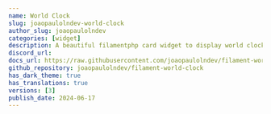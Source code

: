 ```yaml
---
name: World Clock
slug: joaopaulolndev-world-clock
author_slug: joaopaulolndev
categories: [widget]
description: A beautiful filamentphp card widget to display world clocks by timezone.
discord_url: 
docs_url: https://raw.githubusercontent.com/joaopaulolndev/filament-world-clock/main/README.md
github_repository: joaopaulolndev/filament-world-clock
has_dark_theme: true
has_translations: true
versions: [3]
publish_date: 2024-06-17
---
```

